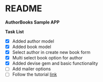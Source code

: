 # README

**AuthorBooks Sample APP**

**Task List**
- [x] Added author model
- [x] Added book model
- [x] Select author in create new book form
- [x] Multi select book option for author
- [x] Added devise gem and basic functionality
- [ ] Add mailer options
- [ ] Follow the tutorial [link](https://www.sitepoint.com/devise-authentication-in-depth/)